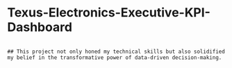 # Texus-Electronics-Executive-KPI-Dashboard                                                                                                                                    
                                                                                                                                                                                 
                                                                                                                                                                               ## This project not only honed my technical skills but also solidified my belief in the transformative power of data-driven decision-making.
